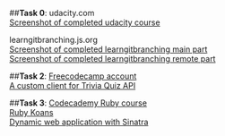 ##**Task 0**:
udacity.com <br />
[Screenshot of completed udacity course](https://github.com/4opper/kottans_web_test/blob/master/task_0/udacity.png) <br />

learngitbranching.js.org <br />
[Screenshot of completed learngitbranching main part](https://github.com/4opper/kottans_web_test/blob/master/task_0/main.png) <br />
[Screenshot of completed learngitbranching remote part](https://github.com/4opper/kottans_web_test/blob/master/task_0/remote.png) <br />

##**Task 2**:
[Freecodecamp account](https://www.freecodecamp.com/4opper) <br />
[A custom client for Trivia Quiz API](https://4opper.github.io/kottans_web_test/task_2/Trivia_Quiz/) <br />

##**Task 3**:
[Codecademy Ruby course](https://github.com/4opper/kottans_web_test/blob/master/task_3/codecademy_Ruby.png) <br />
[Ruby Koans](https://github.com/4opper/kottans_web_test/blob/master/task_3/rubykoans.png) <br />
[Dynamic web application with Sinatra](https://github.com/4opper/kottans_web_test/blob/master/task_3/udacity_sinatra.png) <br />